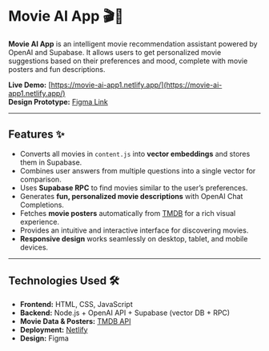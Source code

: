 # Movie AI App 🎬🤖

**Movie AI App** is an intelligent movie recommendation assistant powered by OpenAI and Supabase. It allows users to get personalized movie suggestions based on their preferences and mood, complete with movie posters and fun descriptions.

**Live Demo:** [https://movie-ai-app1.netlify.app/](https://movie-ai-app1.netlify.app/)  
**Design Prototype:** [Figma Link](https://www.figma.com/design/udzKM2FK6ZSMENGZ5QPUhe/PopChoice?node-id=0-1&p=f&t=RLOa69Y9VXeFgzRZ-0)

---

## Features ✨

* Converts all movies in `content.js` into **vector embeddings** and stores them in Supabase.  
* Combines user answers from multiple questions into a single vector for comparison.  
* Uses **Supabase RPC** to find movies similar to the user’s preferences.  
* Generates **fun, personalized movie descriptions** with OpenAI Chat Completions.  
* Fetches **movie posters** automatically from [TMDB](https://www.themoviedb.org/) for a rich visual experience.  
* Provides an intuitive and interactive interface for discovering movies.
* **Responsive design** works seamlessly on desktop, tablet, and mobile devices.


---

## Technologies Used 🛠️

* **Frontend:** HTML, CSS, JavaScript  
* **Backend:** Node.js + OpenAI API + Supabase (vector DB + RPC)  
* **Movie Data & Posters:** [TMDB API](https://www.themoviedb.org/)  
* **Deployment:** [Netlify](https://www.netlify.com/)  
* **Design:** Figma  

